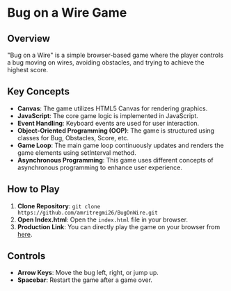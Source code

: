 # Bug on a Wire Game

## Overview

"Bug on a Wire" is a simple browser-based game where the player controls a bug moving on wires, avoiding obstacles, and trying to achieve the highest score.

## Key Concepts

- **Canvas**: The game utilizes HTML5 Canvas for rendering graphics.
- **JavaScript**: The core game logic is implemented in JavaScript.
- **Event Handling**: Keyboard events are used for user interaction.
- **Object-Oriented Programming (OOP)**: The game is structured using classes for Bug, Obstacles, Score, etc.
- **Game Loop**: The main game loop continuously updates and renders the game elements using setInterval method.
- **Asynchronous Programming**: This game uses different concepts of asynchronous programming to enhance user experience.

## How to Play

1. **Clone Repository**: `git clone https://github.com/amritregmi26/BugOnWire.git`
2. **Open Index.html**: Open the `index.html` file in your browser.
3. **Production Link**: You can directly play the game on your browser from [here](https://amritregmi26.github.io/BugOnWire/).

## Controls

- **Arrow Keys**: Move the bug left, right, or jump up.
- **Spacebar**: Restart the game after a game over.
